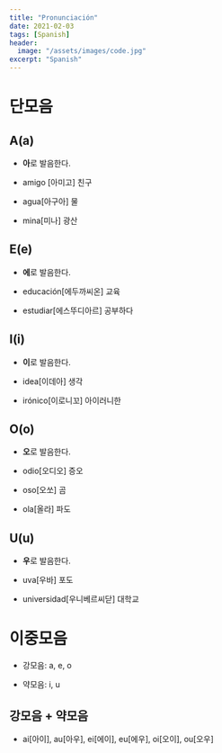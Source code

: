 ```yaml
---
title: "Pronunciación"
date: 2021-02-03
tags: [Spanish]
header:
  image: "/assets/images/code.jpg"
excerpt: "Spanish"
---
```


# 단모음

## A(a)

* **아**로 발음한다.

* amigo [아미고] 친구

* agua[아구아] 물

* mina[미나] 광산



## E(e)

* **에**로 발음한다.

* educación[에두까씨온] 교육

* estudiar[에스뚜디아르] 공부하다



## I(i)

* **이**로 발음한다.

* idea[이데아] 생각

* irónico[이로니꼬] 아이러니한



## O(o)

* **오**로 발음한다.

* odio[오디오] 증오

* oso[오쏘] 곰

* ola[올라] 파도



## U(u)

* **우**로 발음한다.

* uva[우바] 포도

* universidad[우니베르씨닫] 대학교



# 이중모음

* 강모음: a, e, o

* 약모음: i, u



## 강모음 + 약모음

* ai[아이], au[아우], ei[에이], eu[에우], oi[오이], ou[오우]


